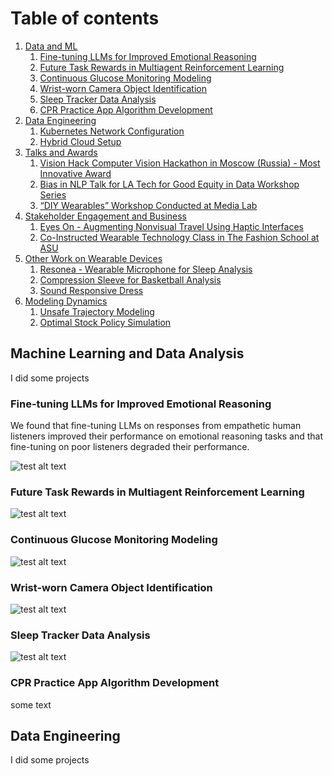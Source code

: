 # Table of contents
1. [Data and ML](#dataml)
    1. [Fine-tuning LLMs for Improved Emotional Reasoning](#llms)
    2. [Future Task Rewards in Multiagent Reinforcement Learning](#futuretasks)
    3. [Continuous Glucose Monitoring Modeling](#glucose)
    4. [Wrist-worn Camera Object Identification](#handcam)
    5. [Sleep Tracker Data Analysis](#qssleep)
    6. [CPR Practice App Algorithm Development](#cprapp)
2. [Data Engineering](#dataengineering)
    1. [Kubernetes Network Configuration](#kubentwork)
    2. [Hybrid Cloud Setup](#hybridcloud)
3. [Talks and Awards](#talks)
    1. [Vision Hack Computer Vision Hackathon in Moscow (Russia) -  Most Innovative Award](#visionhack)
    2. [Bias in NLP Talk for LA Tech for Good Equity in Data Workshop Series](#biasinnlp)
    3. [“DIY Wearables” Workshop Conducted at Media Lab](#wearablesworkshop)
4. [Stakeholder Engagement and Business](#business)
    1. [Eyes On - Augmenting Nonvisual Travel Using Haptic Interfaces](#eyeson)
    2. [Co-Instructed Wearable Technology Class in The Fashion School at ASU](#fashionclass)
5. [Other Work on Wearable Devices](#wearables)
    1. [Resonea - Wearable Microphone for Sleep Analysis](#resonea)
    2. [Compression Sleeve for Basketball Analysis](#basketballsleeve)
    3. [Sound Responsive Dress](#sounddress)
6. [Modeling Dynamics](#dynamics)
    1. [Unsafe Trajectory Modeling](#unsafetrajectories)
    2. [Optimal Stock Policy Simulation](#stocksimulation)


## Machine Learning and Data Analysis <a name="dataml"></a>
I did some projects

### Fine-tuning LLMs for Improved Emotional Reasoning <a name="llms"></a>
We found that fine-tuning LLMs on responses from empathetic human listeners improved their performance on emotional reasoning tasks and that fine-tuning on poor listeners degraded their performance. 

![test alt text](https://github.com/AbhikChowdhury6/codingChallenges/blob/main/portfolioImages/fineTuningGL.png?raw=true)



### Future Task Rewards in Multiagent Reinforcement Learning <a name="futuretasks"></a>

![test alt text](https://github.com/AbhikChowdhury6/codingChallenges/blob/main/portfolioImages/multiAgent.gif?raw=true)


### Continuous Glucose Monitoring Modeling <a name="glucose"></a>

![test alt text](https://github.com/AbhikChowdhury6/codingChallenges/blob/main/portfolioImages/CGM.png?raw=true)

### Wrist-worn Camera Object Identification <a name="llms"></a>
![test alt text](https://github.com/AbhikChowdhury6/codingChallenges/blob/main/portfolioImages/handcamProto.jpg?raw=true)


### Sleep Tracker Data Analysis <a name="qssleep"></a>
![test alt text](https://github.com/AbhikChowdhury6/codingChallenges/blob/main/portfolioImages/handcamProto.jpg?raw=true)

### CPR Practice App Algorithm Development <a name="cprapp"></a>
some text

## Data Engineering<a name="dataml"></a>
I did some projects